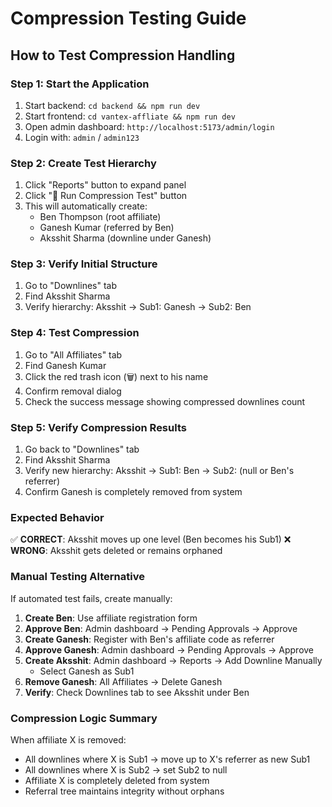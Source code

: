 # Compression Testing Guide

## How to Test Compression Handling

### Step 1: Start the Application
1. Start backend: `cd backend && npm run dev`
2. Start frontend: `cd vantex-affliate && npm run dev`
3. Open admin dashboard: `http://localhost:5173/admin/login`
4. Login with: `admin` / `admin123`

### Step 2: Create Test Hierarchy
1. Click "Reports" button to expand panel
2. Click "🧪 Run Compression Test" button
3. This will automatically create:
   - Ben Thompson (root affiliate)
   - Ganesh Kumar (referred by Ben)
   - Aksshit Sharma (downline under Ganesh)

### Step 3: Verify Initial Structure
1. Go to "Downlines" tab
2. Find Aksshit Sharma
3. Verify hierarchy: Aksshit → Sub1: Ganesh → Sub2: Ben

### Step 4: Test Compression
1. Go to "All Affiliates" tab
2. Find Ganesh Kumar
3. Click the red trash icon (🗑️) next to his name
4. Confirm removal dialog
5. Check the success message showing compressed downlines count

### Step 5: Verify Compression Results
1. Go back to "Downlines" tab
2. Find Aksshit Sharma
3. Verify new hierarchy: Aksshit → Sub1: Ben → Sub2: (null or Ben's referrer)
4. Confirm Ganesh is completely removed from system

### Expected Behavior
✅ **CORRECT**: Aksshit moves up one level (Ben becomes his Sub1)
❌ **WRONG**: Aksshit gets deleted or remains orphaned

### Manual Testing Alternative
If automated test fails, create manually:

1. **Create Ben**: Use affiliate registration form
2. **Approve Ben**: Admin dashboard → Pending Approvals → Approve
3. **Create Ganesh**: Register with Ben's affiliate code as referrer
4. **Approve Ganesh**: Admin dashboard → Pending Approvals → Approve  
5. **Create Aksshit**: Admin dashboard → Reports → Add Downline Manually
   - Select Ganesh as Sub1
6. **Remove Ganesh**: All Affiliates → Delete Ganesh
7. **Verify**: Check Downlines tab to see Aksshit under Ben

### Compression Logic Summary
When affiliate X is removed:
- All downlines where X is Sub1 → move up to X's referrer as new Sub1
- All downlines where X is Sub2 → set Sub2 to null
- Affiliate X is completely deleted from system
- Referral tree maintains integrity without orphans